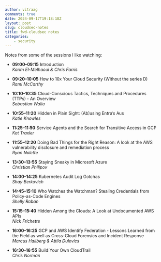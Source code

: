 ```yaml
---
author: vitraag
comments: true
date: 2024-09-17T19:18:18Z
layout: post
slug: cloudsec-notes 
title: fwd-cloudsec notes
categories:
    - security
---
```

Notes from some of the sessions I like watching:

- **09:00–09:15** Introduction  
  _Karim El-Melhaoui & Chris Farris_  

- **09:20–10:05** How to 10x Your Cloud Security (Without the series D)  
  _Rami McCarthy_  
- **10:10–10:35** Cloud-Conscious Tactics, Techniques and Procedures (TTPs) - An Overview  
  _Sebastian Walla_  
- **10:55–11:20** Hidden in Plain Sight: (Ab)using Entra’s Aus  
  _Katie Knowles_  
- **11:25–11:50** Service Agents and the Search for Transitive Access in GCP  
  _Kat Traxler_  
- **11:55–12:20** Doing Bad Things for the Right Reason: A look at the AWS vulnerability disclosure and remediation process  
  _Ryan Nolette_
- **13:30–13:55** Staying Sneaky in Microsoft Azure  
  _Christian Philipov_  
- **14:00–14:25** Kubernetes Audit Log Gotchas  
  _Shay Berkovich_  
- **14:45–15:10** Who Watches the Watchman? Stealing Credentials from Policy-as-Code Engines  
  _Shelly Raban_  
- **15:15–15:40** Hidden Among the Clouds: A Look at Undocumented AWS APIs  
  _Nick Frichette_  
- **16:00–16:25** GCP and AWS Identify Federation - Lessons Learned from the Field as well as Cross-Cloud Forensics and Incident Response  
  _Marcus Hallberg & Attila Dulovics_  
- **16:30–16:55** Build Your Own CloudTrail  
  _Chris Norman_  

